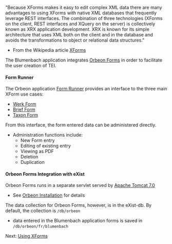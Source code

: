 "Because XForms makes it easy to edit complex XML data there are many advantages to using XForms with native XML databases that frequently leverage REST interfaces. The combination of three technologies (XForms on the client, REST interfaces and XQuery on the server) is collectively known as XRX application development. XRX is known for its simple architecture that uses XML both on the client and in the database and avoids the transformations to object or relational data structures."

* From the Wikipedia article [XForms](https://en.wikipedia.org/wiki/XForms)

The Blumenbach application integrates [Orbeon Forms](http://wiki.orbeon.com/forms/doc) in order to facilitate the user creation of TEI.

#### **Form Runner**
The Orbeon application [Form Runner](/apps/blumenbach/redirect-orbeon.xml) provides an interface to the three main XForm use cases:

* [Werk Form](/apps/blumenbach/redirect-orbeon.xml?page=blumenbach/werk/summary)
* [Brief Form](/apps/blumenbach/redirect-orbeon.xml?page=blumenbach/brief/summary)
* [Taxon Form](/apps/blumenbach/redirect-orbeon.xml?page=blumenbach/taxon/summary)

From this interface, the form entered data can be administered directly.

* Administration functions include:
    * New Form entry
    * Editing of existing entry
    * Viewing as PDF
    * Deletion
    * Duplication
    
#### **Orbeon Forms Integration with eXist**
Orbeon Forms runs in a separate servlet served by [Apache Tomcat 7.0](https://tomcat.apache.org/download-70.cgi)

* See [Orbeon Installation](../install/orbeon) for details

The data collection for Orbeon Forms, however, is in the eXist-db.  By default, the collection is `/db/orbeon`

* data entered in the Blumenbach application forms is saved in `/db/orbeon/fr/blumenbach`

Next: [Using XForms](xforms-usage)
